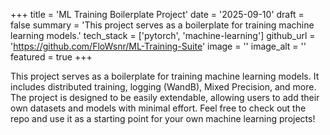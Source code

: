 +++
title = 'ML Training Boilerplate Project'
date = '2025-09-10'
draft = false
summary = 'This project serves as a boilerplate for training machine learning models.'
tech_stack = ['pytorch', 'machine-learning']
github_url = 'https://github.com/FloWsnr/ML-Training-Suite'
image = ''
image_alt = ''
featured = true
+++

This project serves as a boilerplate for training machine learning models.
It includes distributed training, logging (WandB), Mixed Precision, and more.
The project is designed to be easily extendable, allowing users to add their own datasets and models with minimal effort.
Feel free to check out the repo and use it as a starting point for your own machine learning projects!